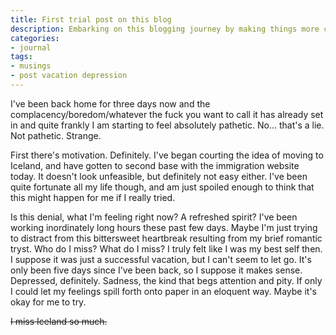 ```yaml
---
title: First trial post on this blog
description: Embarking on this blogging journey by making things more complicated than it needs to be
categories:
- journal
tags:
- musings
- post vacation depression
---
```


 I've been back home for three days now and the complacency/boredom/whatever the fuck you want to call it has already set in and quite frankly I am starting to feel absolutely pathetic. No... that's a lie. Not pathetic. Strange.

 First there's motivation. Definitely. I've began courting the idea of moving to Iceland, and have gotten to second base with the immigration website today. It doesn't look unfeasible, but definitely not easy either. I've been quite fortunate all my life though, and am just spoiled enough to think that this might happen for me if I really tried.

 Is this denial, what I'm feeling right now? A refreshed spirit? I've been working inordinately long hours these past few days. Maybe I'm just trying to distract from this bittersweet heartbreak resulting from my brief romantic tryst. Who do I miss? What do I miss? I truly felt like I was my best self then. I suppose it was just a successful vacation, but I can't seem to let go. It's only been five days since I've been back, so I suppose it makes sense. Depressed, definitely. Sadness, the kind that begs attention and pity. If only I could let my feelings spill forth onto paper in an eloquent way. Maybe it's okay for me to try.

 ~~I miss Iceland so much.~~
